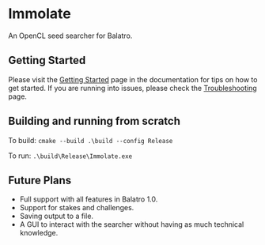 # Immolate
An OpenCL seed searcher for Balatro.

## Getting Started
Please visit the [Getting Started](docs/getting_started.md) page in the documentation for tips on how to get started. If you are running into issues, please check the [Troubleshooting](docs/troubleshooting.md) page.

## Building and running from scratch
To build:
`cmake --build .\build --config Release`

To run:
`.\build\Release\Immolate.exe`

## Future Plans
- Full support with all features in Balatro 1.0.
- Support for stakes and challenges.
- Saving output to a file.
- A GUI to interact with the searcher without having as much technical knowledge.